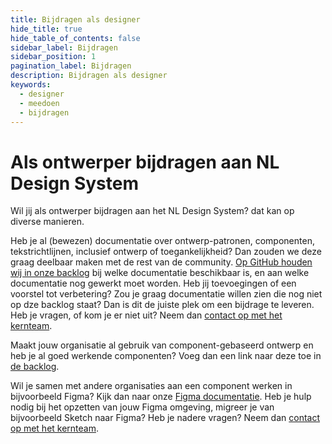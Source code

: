 ```yaml
---
title: Bijdragen als designer
hide_title: true
hide_table_of_contents: false
sidebar_label: Bijdragen
sidebar_position: 1
pagination_label: Bijdragen
description: Bijdragen als designer
keywords:
  - designer
  - meedoen
  - bijdragen
---
```


# Als ontwerper bijdragen aan NL Design System

Wil jij als ontwerper bijdragen aan het NL Design System? dat kan op diverse manieren.

Heb je al (bewezen) documentatie over ontwerp-patronen, componenten, tekstrichtlijnen, inclusief ontwerp of toegankelijkheid? Dan zouden we deze graag deelbaar maken met de rest van de community. [Op GitHub houden wij in onze backlog](https://github.com/nl-design-system/backlog/projects/7) bij welke documentatie beschikbaar is, en aan welke documentatie nog gewerkt moet worden. Heb jij toevoegingen of een voorstel tot verbetering? Zou je graag documentatie willen zien die nog niet op dze backlog staat? Dan is dit de juiste plek om een bijdrage te leveren. Heb je vragen, of kom je er niet uit? Neem dan [contact op met het kernteam](/meedoen/06-samen-met-kernteam.md).

Maakt jouw organisatie al gebruik van component-gebaseerd ontwerp en heb je al goed werkende componenten? Voeg dan een link naar deze toe in [de backlog](https://github.com/nl-design-system/backlog/projects/1).

Wil je samen met andere organisaties aan een component werken in bijvoorbeeld Figma? Kijk dan naar onze [Figma documentatie](05-figma). Heb je hulp nodig bij het opzetten van jouw Figma omgeving, migreer je van bijvoorbeeld Sketch naar Figma? Heb je nadere vragen? Neem dan [contact op met het kernteam](meedoen/06-samen-met-kernteam.md).
